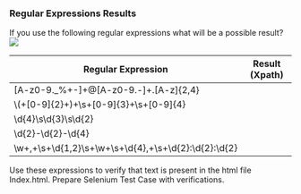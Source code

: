 ### Regular Expressions Results
If you use the following regular expressions what will be a possible result?
</br>
<img src="images/regExp.png" />

 Regular Expression | Result (Xpath)|
| ------------- |:-------------:|
| [A-z0-9._%+-]+@[A-z0-9.-]+.[A-z]{2,4} || /html/body/div/div[5]/div[1]/a AND /html/body/div/div[3]
|\\(+[0-9]{2}+\)+\s+[0-9]{3}+\s+[0-9]{4}|| /html/body/div/div[3] AND /html/body/div/div[5]/div[2]
|\d{4}\s\d{3}\s\d{2} || /html/body/div/div[5]/div[2]
| \d{2}-\d{2}-\d{4} || /html/body/div/div[5]/div[2] 
| \w+\,+\s+\d{1,2}\s+\w+\s+\d{4}\,+\s+\d{2}\:\d{2}\:\d{2} || /html/body/div/div[5]/div[2]

Use these expressions to verify that text is present in the html file Index.html. Prepare Selenium Test Case with verifications.



